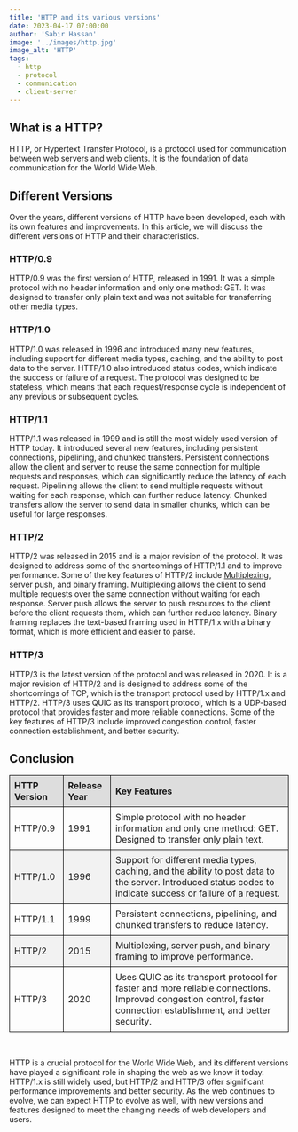 ```yaml
---
title: 'HTTP and its various versions'
date: 2023-04-17 07:00:00
author: 'Sabir Hassan'
image: '../images/http.jpg'
image_alt: 'HTTP'
tags:
  - http
  - protocol
  - communication
  - client-server
---
```


## What is a HTTP?

HTTP, or Hypertext Transfer Protocol, is a protocol used for communication between web servers and web clients. It is the foundation of data communication for the World Wide Web.

## Different Versions

Over the years, different versions of HTTP have been developed, each with its own features and improvements. In this article, we will discuss the different versions of HTTP and their characteristics.

### HTTP/0.9

HTTP/0.9 was the first version of HTTP, released in 1991. It was a simple protocol with no header information and only one method: GET. It was designed to transfer only plain text and was not suitable for transferring other media types.

### HTTP/1.0

HTTP/1.0 was released in 1996 and introduced many new features, including support for different media types, caching, and the ability to post data to the server. HTTP/1.0 also introduced status codes, which indicate the success or failure of a request. The protocol was designed to be stateless, which means that each request/response cycle is independent of any previous or subsequent cycles.

### HTTP/1.1

HTTP/1.1 was released in 1999 and is still the most widely used version of HTTP today. It introduced several new features, including persistent connections, pipelining, and chunked transfers. Persistent connections allow the client and server to reuse the same connection for multiple requests and responses, which can significantly reduce the latency of each request. Pipelining allows the client to send multiple requests without waiting for each response, which can further reduce latency. Chunked transfers allow the server to send data in smaller chunks, which can be useful for large responses.

### HTTP/2

HTTP/2 was released in 2015 and is a major revision of the protocol. It was designed to address some of the shortcomings of HTTP/1.1 and to improve performance. Some of the key features of HTTP/2 include <a href="https://web.dev/performance-http2/#request-and-response-multiplexing" target="_blank">Multiplexing</a>, server push, and binary framing. Multiplexing allows the client to send multiple requests over the same connection without waiting for each response. Server push allows the server to push resources to the client before the client requests them, which can further reduce latency. Binary framing replaces the text-based framing used in HTTP/1.x with a binary format, which is more efficient and easier to parse.

### HTTP/3

HTTP/3 is the latest version of the protocol and was released in 2020. It is a major revision of HTTP/2 and is designed to address some of the shortcomings of TCP, which is the transport protocol used by HTTP/1.x and HTTP/2. HTTP/3 uses QUIC as its transport protocol, which is a UDP-based protocol that provides faster and more reliable connections. Some of the key features of HTTP/3 include improved congestion control, faster connection establishment, and better security.

## Conclusion

<table>
  <thead>
    <tr>
      <th>HTTP Version</th>
      <th>Release Year</th>
      <th>Key Features</th>
    </tr>
  </thead>
  <tbody>
    <tr>
      <td>HTTP/0.9</td>
      <td>1991</td>
      <td>Simple protocol with no header information and only one method: GET. Designed to transfer only plain text.</td>
    </tr>
    <tr>
      <td>HTTP/1.0</td>
      <td>1996</td>
      <td>Support for different media types, caching, and the ability to post data to the server. Introduced status codes to indicate success or failure of a request.</td>
    </tr>
    <tr>
      <td>HTTP/1.1</td>
      <td>1999</td>
      <td>Persistent connections, pipelining, and chunked transfers to reduce latency.</td>
    </tr>
    <tr>
      <td>HTTP/2</td>
      <td>2015</td>
      <td>Multiplexing, server push, and binary framing to improve performance.</td>
    </tr>
    <tr>
      <td>HTTP/3</td>
      <td>2020</td>
      <td>Uses QUIC as its transport protocol for faster and more reliable connections. Improved congestion control, faster connection establishment, and better security.</td>
    </tr>
  </tbody>
</table>

<style>
  table {
    border-collapse: collapse;
    width: 100%;
  }

  th, td {
    text-align: left;
    padding: 8px;
    border: 1px solid black;
  }

  th {
    background-color: #ddd;
  }

  tr:nth-child(even) {
    background-color: #f2f2f2;
  }
</style>

</br>

HTTP is a crucial protocol for the World Wide Web, and its different versions have played a significant role in shaping the web as we know it today. HTTP/1.x is still widely used, but HTTP/2 and HTTP/3 offer significant performance improvements and better security. As the web continues to evolve, we can expect HTTP to evolve as well, with new versions and features designed to meet the changing needs of web developers and users.
